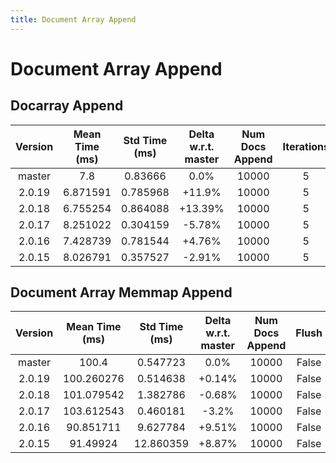 ```yaml
---
title: Document Array Append
---
```

# Document Array Append

## Docarray Append

| Version | Mean Time (ms) | Std Time (ms) | Delta w.r.t. master | Num Docs Append | Iterations |
| :---: | :---: | :---: | :---: | :---: | :---: |
| master | 7.8 | 0.83666 | 0.0% | 10000 | 5 |
| 2.0.19 | 6.871591 | 0.785968 | +11.9% | 10000 | 5 |
| 2.0.18 | 6.755254 | 0.864088 | +13.39% | 10000 | 5 |
| 2.0.17 | 8.251022 | 0.304159 | -5.78% | 10000 | 5 |
| 2.0.16 | 7.428739 | 0.781544 | +4.76% | 10000 | 5 |
| 2.0.15 | 8.026791 | 0.357527 | -2.91% | 10000 | 5 |
## Document Array Memmap Append

| Version | Mean Time (ms) | Std Time (ms) | Delta w.r.t. master | Num Docs Append | Flush | Iterations |
| :---: | :---: | :---: | :---: | :---: | :---: | :---: |
| master | 100.4 | 0.547723 | 0.0% | 10000 | False | 5 |
| 2.0.19 | 100.260276 | 0.514638 | +0.14% | 10000 | False | 5 |
| 2.0.18 | 101.079542 | 1.382786 | -0.68% | 10000 | False | 5 |
| 2.0.17 | 103.612543 | 0.460181 | -3.2% | 10000 | False | 5 |
| 2.0.16 | 90.851711 | 9.627784 | +9.51% | 10000 | False | 5 |
| 2.0.15 | 91.49924 | 12.860359 | +8.87% | 10000 | False | 5 |
